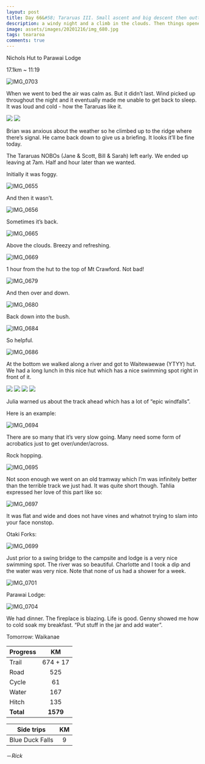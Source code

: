 ```yaml
---
layout: post
title: Day 66&#58; Tararuas III. Small ascent and big descent then outta there
description: a windy night and a climb in the clouds. Then things opened up with great views on Mt Crawford. Right after a huge steep descent to the bottom valley and out to Otaki Forks.
image: assets/images/20201216/img_680.jpg
tags: teararoa
comments: true
---
```


Nichols Hut to Parawai Lodge 

17.1km ~ 11:19

![IMG_0703](/assets/images/20201216/img_0703.jpg)

When we went to bed the air was calm as. But it didn’t last. Wind picked up throughout the night and it eventually made me unable to get back to sleep. It was loud and cold - how the Tararuas like it.

<div class="gallery" data-columns="2">
  <img src="/assets/images/20201216/img_0645.jpg">
  <img src="/assets/images/20201216/img_0647.jpg">
</div>

Brian was anxious about the weather so he climbed up to the ridge where there’s signal. He came back down to give us a briefing. It looks it’ll be fine today. 

The Tararuas NOBOs (Jane & Scott, Bill & Sarah) left early. We ended up leaving at 7am. Half and hour later than we wanted.

Initially it was foggy.

![IMG_0655](/assets/images/20201216/img_0655.jpg)

And then it wasn’t. 

![IMG_0656](/assets/images/20201216/img_0656.jpg)

Sometimes it’s back. 

![IMG_0665](/assets/images/20201216/img_0665.jpg)

Above the clouds. Breezy and refreshing. 

![IMG_0669](/assets/images/20201216/img_0669.jpg)

1 hour from the hut to the top of Mt Crawford. Not bad!

![IMG_0679](/assets/images/20201216/img_0679.jpg)

And then over and down. 

![IMG_0680](/assets/images/20201216/img_0680.jpg)

Back down into the bush. 

![IMG_0684](/assets/images/20201216/img_0684.jpg)

So helpful.

![IMG_0686](/assets/images/20201216/img_0686.jpg)

At the bottom we walked along a river and got to Waitewaewae (YTYY) hut. We had a long lunch in this nice hut which has a nice swimming spot right in front of it.

<div class="gallery" data-columns="2">
  <img src="/assets/images/20201216/img_0687.jpg">
  <img src="/assets/images/20201216/img_0688.jpg">
  <img src="/assets/images/20201216/img_0691.jpg">
  <img src="/assets/images/20201216/img_0692.jpg">
</div>

Julia warned us about the track ahead which has a lot of “epic windfalls”. 

Here is an example:

![IMG_0694](/assets/images/20201216/img_0694.jpg)

There are so many that it’s very slow going. Many need some form of acrobatics just to get over/under/across. 

Rock hopping.

![IMG_0695](/assets/images/20201216/img_0695.jpg)

Not soon enough we went on an old tramway which I’m was infinitely better than the terrible track we just had. It was quite short though. Tahlia expressed her love of this part like so:

![IMG_0697](/assets/images/20201216/img_0697.jpg)

It was flat and wide and does not have vines and whatnot trying to slam into your face nonstop. 

Otaki Forks:

![IMG_0699](/assets/images/20201216/img_0699.jpg)

Just prior to a swing bridge to the campsite and lodge is a very nice swimming spot. The river was so beautiful. Charlotte and I took a dip and the water was very nice. Note that none of us had a shower for a week. 

![IMG_0701](/assets/images/20201216/img_0701.jpg)

Parawai Lodge:

![IMG_0704](/assets/images/20201216/img_0704.jpg)

We had dinner. The fireplace is blazing. Life is good. Genny showed me how to cold soak my breakfast. “Put stuff in the jar and add water”.

Tomorrow: Waikanae

| Progress | KM |
| ---- |:----:|
| Trail | 674 + 17 |
| Road | 525 |
| Cycle | 61 |
| Water | 167 |
| Hitch | 135 |
| **Total** | **1579** |

| Side trips | KM |
| ---- |:----:|
| Blue Duck Falls | 9 |




－_Rick_